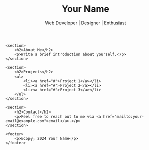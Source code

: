 <!DOCTYPE html>
<html lang="en">
<head>
    <meta charset="UTF-8">
    <meta name="viewport" content="width=device-width, initial-scale=1.0">
    <title>Your Name - Portfolio</title>
    <link rel="stylesheet" href="styles.css">
</head>
<body>
    <header>
        <h1>Your Name</h1>
        <p>Web Developer | Designer | Enthusiast</p>
    </header>

    <section>
        <h2>About Me</h2>
        <p>Write a brief introduction about yourself.</p>
    </section>

    <section>
        <h2>Projects</h2>
        <ul>
            <li><a href="#">Project 1</a></li>
            <li><a href="#">Project 2</a></li>
            <li><a href="#">Project 3</a></li>
        </ul>
    </section>

    <section>
        <h2>Contact</h2>
        <p>Feel free to reach out to me via <a href="mailto:your-email@example.com">email</a>.</p>
    </section>

    <footer>
        <p>&copy; 2024 Your Name</p>
    </footer>
</body>
</html>
